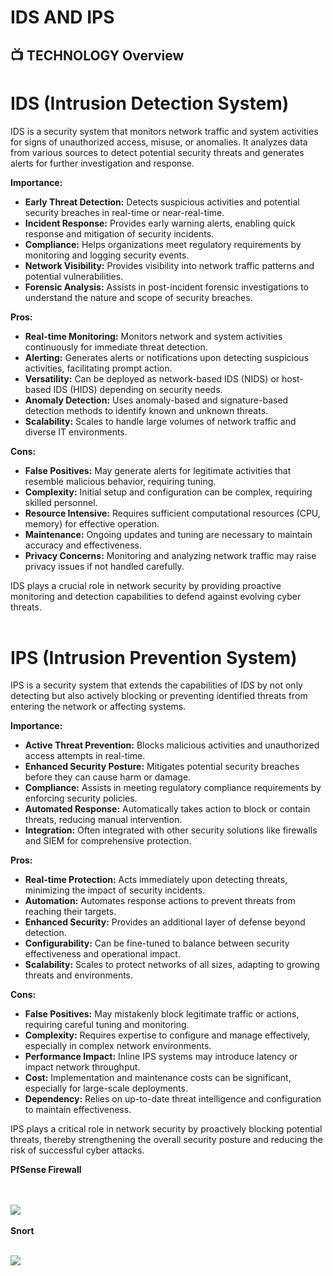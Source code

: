 <h1>IDS AND IPS<br/></h1>

<h2>📺 TECHNOLOGY Overview</h2>

# IDS (Intrusion Detection System)

IDS is a security system that monitors network traffic and system activities for signs of unauthorized access, misuse, or anomalies. It analyzes data from various sources to detect potential security threats and generates alerts for further investigation and response.

**Importance:**
- **Early Threat Detection:** Detects suspicious activities and potential security breaches in real-time or near-real-time.
- **Incident Response:** Provides early warning alerts, enabling quick response and mitigation of security incidents.
- **Compliance:** Helps organizations meet regulatory requirements by monitoring and logging security events.
- **Network Visibility:** Provides visibility into network traffic patterns and potential vulnerabilities.
- **Forensic Analysis:** Assists in post-incident forensic investigations to understand the nature and scope of security breaches.

**Pros:**
- **Real-time Monitoring:** Monitors network and system activities continuously for immediate threat detection.
- **Alerting:** Generates alerts or notifications upon detecting suspicious activities, facilitating prompt action.
- **Versatility:** Can be deployed as network-based IDS (NIDS) or host-based IDS (HIDS) depending on security needs.
- **Anomaly Detection:** Uses anomaly-based and signature-based detection methods to identify known and unknown threats.
- **Scalability:** Scales to handle large volumes of network traffic and diverse IT environments.

**Cons:**
- **False Positives:** May generate alerts for legitimate activities that resemble malicious behavior, requiring tuning.
- **Complexity:** Initial setup and configuration can be complex, requiring skilled personnel.
- **Resource Intensive:** Requires sufficient computational resources (CPU, memory) for effective operation.
- **Maintenance:** Ongoing updates and tuning are necessary to maintain accuracy and effectiveness.
- **Privacy Concerns:** Monitoring and analyzing network traffic may raise privacy issues if not handled carefully.

IDS plays a crucial role in network security by providing proactive monitoring and detection capabilities to defend against evolving cyber threats.<br><br>



# IPS (Intrusion Prevention System)

IPS is a security system that extends the capabilities of IDS by not only detecting but also actively blocking or preventing identified threats from entering the network or affecting systems.

**Importance:**
- **Active Threat Prevention:** Blocks malicious activities and unauthorized access attempts in real-time.
- **Enhanced Security Posture:** Mitigates potential security breaches before they can cause harm or damage.
- **Compliance:** Assists in meeting regulatory compliance requirements by enforcing security policies.
- **Automated Response:** Automatically takes action to block or contain threats, reducing manual intervention.
- **Integration:** Often integrated with other security solutions like firewalls and SIEM for comprehensive protection.

**Pros:**
- **Real-time Protection:** Acts immediately upon detecting threats, minimizing the impact of security incidents.
- **Automation:** Automates response actions to prevent threats from reaching their targets.
- **Enhanced Security:** Provides an additional layer of defense beyond detection.
- **Configurability:** Can be fine-tuned to balance between security effectiveness and operational impact.
- **Scalability:** Scales to protect networks of all sizes, adapting to growing threats and environments.

**Cons:**
- **False Positives:** May mistakenly block legitimate traffic or actions, requiring careful tuning and monitoring.
- **Complexity:** Requires expertise to configure and manage effectively, especially in complex network environments.
- **Performance Impact:** Inline IPS systems may introduce latency or impact network throughput.
- **Cost:** Implementation and maintenance costs can be significant, especially for large-scale deployments.
- **Dependency:** Relies on up-to-date threat intelligence and configuration to maintain effectiveness.

IPS plays a critical role in network security by proactively blocking potential threats, thereby strengthening the overall security posture and reducing the risk of successful cyber attacks.


<b>PfSense Firewall</b><br/><br><br>

<img align="center" src="https://i.imgur.com/3O6Xn91.png" /><br><br>
<b>Snort</b><br><br>

<img align="center" src="https://i.imgur.com/EYFT3Q9.png" /><br><br>




<!--


Here are some ideas to get you started:

- 🔭 I’m currently working on ...
- 🌱 I’m currently learning ...
- 👯 I’m looking to collaborate on ...
- 🤔 I’m looking for help with ...
- 💬 Ask me about ...
- 📫 How to reach me: ...
- 😄 Pronouns: ...
- ⚡ Fun fact: ...
-->
